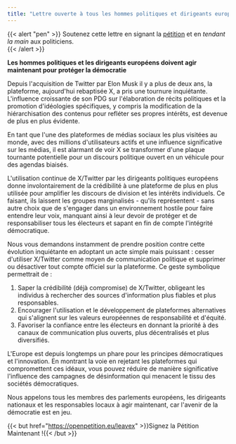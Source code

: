 ```yaml
---
title: "Lettre ouverte à tous les hommes politiques et dirigeants européens pour qu'ils abandonnent X/Twitter"
---
```


{{< alert "pen" >}}
Soutenez cette lettre en signant la [pétition](https://openpetition.eu/leavex) et en _tendant la main_ aux politiciens.  
{{< /alert >}}


**Les hommes politiques et les dirigeants européens doivent agir maintenant pour protéger la démocratie**

Depuis l'acquisition de Twitter par Elon Musk il y a plus de deux ans, la plateforme, aujourd'hui rebaptisée X, a pris une tournure inquiétante. L'influence croissante de son PDG sur l'élaboration de récits politiques et la promotion d'idéologies spécifiques, y compris la modification de la hiérarchisation des contenus pour refléter ses propres intérêts, est devenue de plus en plus évidente.

En tant que l'une des plateformes de médias sociaux les plus visitées au monde, avec des millions d'utilisateurs actifs et une influence significative sur les médias, il est alarmant de voir X se transformer d'une plaque tournante potentielle pour un discours politique ouvert en un véhicule pour des agendas biaisés.

L'utilisation continue de X/Twitter par les dirigeants politiques européens donne involontairement de la crédibilité à une plateforme de plus en plus utilisée pour amplifier les discours de division et les intérêts individuels. Ce faisant, ils laissent les groupes marginalisés - qu'ils représentent - sans autre choix que de s'engager dans un environnement hostile pour faire entendre leur voix, manquant ainsi à leur devoir de protéger et de responsabiliser tous les électeurs et sapant en fin de compte l'intégrité démocratique.

Nous vous demandons instamment de prendre position contre cette évolution inquiétante en adoptant un acte simple mais puissant : cesser d'utiliser X/Twitter comme moyen de communication politique et supprimer ou désactiver tout compte officiel sur la plateforme. Ce geste symbolique permettrait de :

1. Saper la crédibilité (déjà compromise) de X/Twitter, obligeant les individus à rechercher des sources d'information plus fiables et plus responsables.
1. Encourager l'utilisation et le développement de plateformes alternatives qui s'alignent sur les valeurs européennes de responsabilité et d'équité.
1. Favoriser la confiance entre les électeurs en donnant la priorité à des canaux de communication plus ouverts, plus décentralisés et plus diversifiés.

L'Europe est depuis longtemps un phare pour les principes démocratiques et l'innovation. En montrant la voie en rejetant les plateformes qui compromettent ces idéaux, vous pouvez réduire de manière significative l'influence des campagnes de désinformation qui menacent le tissu des sociétés démocratiques.

Nous appelons tous les membres des parlements européens, les dirigeants nationaux et les responsables locaux à agir maintenant, car l'avenir de la démocratie est en jeu.

{{< but href="https://openpetition.eu/leavex" >}}Signez la Pétition Maintenant !{{< /but >}}

